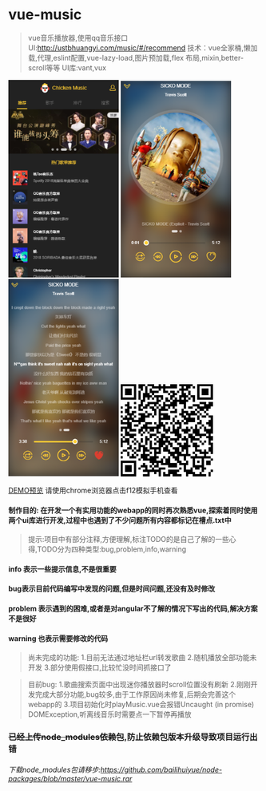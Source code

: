 # vue-music

> vue音乐播放器,使用qq音乐接口
>UI:http://ustbhuangyi.com/music/#/recommend
>技术：vue全家桶,懒加载,代理,eslint配置,vue-lazy-load,图片预加载,flex 布局,mixin,better-scroll等等
>UI库:vant,vux

![图1](https://github.com/bailihuiyue/vue-music/raw/master/doc/1.png)
![图2](https://github.com/bailihuiyue/vue-music/raw/master/doc/2.png)
![图3](https://github.com/bailihuiyue/vue-music/raw/master/doc/3.png)
![图4](https://github.com/bailihuiyue/vue-music/raw/master/doc/4.png)

[DEMO预览](https://bailihuiyue.github.io/vue-music/doc/index.html) 请使用chrome浏览器点击f12模拟手机查看

#### 制作目的: 在开发一个有实用功能的webapp的同时再次熟悉vue,探索着同时使用两个ui库进行开发,过程中也遇到了不少问题所有内容都标记在槽点.txt中

> 提示:项目中有部分注释,方便理解,标注TODO的是自己了解的一些心得,TODO分为四种类型:bug,problem,info,warning
#### info 表示一些提示信息,不是很重要
#### bug表示目前代码编写中发现的问题,但是时间问题,还没有及时修改
#### problem 表示遇到的困难,或者是对angular不了解的情况下写出的代码,解决方案不是很好
#### warning 也表示需要修改的代码

>尚未完成的功能:
    1.目前无法通过地址栏url转发歌曲
    2.随机播放全部功能未开发
    3.部分使用假接口,比较忙没时间抓接口了

>目前bug:
    1.歌曲搜索页面中出现迷你播放器时scroll位置没有刷新
    2.刚刚开发完成大部分功能,bug较多,由于工作原因尚未修复,后期会完善这个webapp的
    3.项目初始化时playMusic.vue会报错Uncaught (in promise) DOMException,听离线音乐时需要点一下暂停再播放

### ~~已经上传node_modules依赖包~~,防止依赖包版本升级导致项目运行出错

######  下载node_modules包请移步:https://github.com/bailihuiyue/node-packages/blob/master/vue-music.rar
